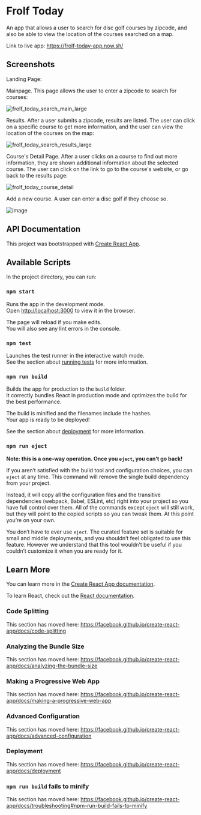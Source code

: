 # Frolf Today

An app that allows a user to search for disc golf courses by zipcode, and also be able to view the location of the courses searched on
a map.

Link to live app: https://frolf-today-app.now.sh/

## Screenshots

Landing Page:

Mainpage. This page allows the user to enter a zipcode to search for courses:

![frolf_today_search_main_large](https://user-images.githubusercontent.com/58092710/84978909-b9dc8580-b0f3-11ea-90d4-6329b7789de9.JPG)

Results. After a user submits a zipcode, results are listed. The user can click on a specific course to get more information, and the
user can view the location of the courses on the map:

![frolf_today_search_results_large](https://user-images.githubusercontent.com/58092710/84978941-cfea4600-b0f3-11ea-88f7-b354ed97fa16.JPG)

Course's Detail Page. After a user clicks on a course to find out more information, they are shown additional information about
the selected course. The user can click on the link to go to the course's website, or go back to the results page:

![frolf_today_course_detail](https://user-images.githubusercontent.com/58092710/84978965-dd9fcb80-b0f3-11ea-9c83-46e03947ad50.JPG)

Add a new course. A user can enter a disc golf if they choose so.

![image](https://user-images.githubusercontent.com/58092710/85363647-06a2d080-b4e7-11ea-9114-8397de12c598.png)


## API Documentation



This project was bootstrapped with [Create React App](https://github.com/facebook/create-react-app).

## Available Scripts

In the project directory, you can run:

### `npm start`

Runs the app in the development mode.<br />
Open [http://localhost:3000](http://localhost:3000) to view it in the browser.

The page will reload if you make edits.<br />
You will also see any lint errors in the console.

### `npm test`

Launches the test runner in the interactive watch mode.<br />
See the section about [running tests](https://facebook.github.io/create-react-app/docs/running-tests) for more information.

### `npm run build`

Builds the app for production to the `build` folder.<br />
It correctly bundles React in production mode and optimizes the build for the best performance.

The build is minified and the filenames include the hashes.<br />
Your app is ready to be deployed!

See the section about [deployment](https://facebook.github.io/create-react-app/docs/deployment) for more information.

### `npm run eject`

**Note: this is a one-way operation. Once you `eject`, you can’t go back!**

If you aren’t satisfied with the build tool and configuration choices, you can `eject` at any time. This command will remove the single build dependency from your project.

Instead, it will copy all the configuration files and the transitive dependencies (webpack, Babel, ESLint, etc) right into your project so you have full control over them. All of the commands except `eject` will still work, but they will point to the copied scripts so you can tweak them. At this point you’re on your own.

You don’t have to ever use `eject`. The curated feature set is suitable for small and middle deployments, and you shouldn’t feel obligated to use this feature. However we understand that this tool wouldn’t be useful if you couldn’t customize it when you are ready for it.

## Learn More

You can learn more in the [Create React App documentation](https://facebook.github.io/create-react-app/docs/getting-started).

To learn React, check out the [React documentation](https://reactjs.org/).

### Code Splitting

This section has moved here: https://facebook.github.io/create-react-app/docs/code-splitting

### Analyzing the Bundle Size

This section has moved here: https://facebook.github.io/create-react-app/docs/analyzing-the-bundle-size

### Making a Progressive Web App

This section has moved here: https://facebook.github.io/create-react-app/docs/making-a-progressive-web-app

### Advanced Configuration

This section has moved here: https://facebook.github.io/create-react-app/docs/advanced-configuration

### Deployment

This section has moved here: https://facebook.github.io/create-react-app/docs/deployment

### `npm run build` fails to minify

This section has moved here: https://facebook.github.io/create-react-app/docs/troubleshooting#npm-run-build-fails-to-minify
